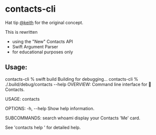 # contacts-cli

Hat tip [@keith](https://github.com/keith/contacts-cli.git) for the original concept.

This is rewritten
 - using the "New" Contacts API
 - Swift Argument Parser
 - for educational purposes only

## Usage:

contacts-cli % swift build
Building for debugging...
contacts-cli % ./.build/debug/contacts --help
OVERVIEW: Command line interface for 🍎Contacts.

USAGE: contacts <subcommand>

OPTIONS:
  -h, --help              Show help information.

SUBCOMMANDS:
  search
  whoami                  display your Contacts 'Me' card.

  See 'contacts help <subcommand>' for detailed help.

